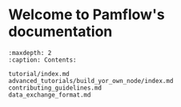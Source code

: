# Welcome to Pamflow's documentation

```{toctree}
:maxdepth: 2
:caption: Contents:

tutorial/index.md
advanced_tutorials/build_yor_own_node/index.md
contributing_guidelines.md
data_exchange_format.md